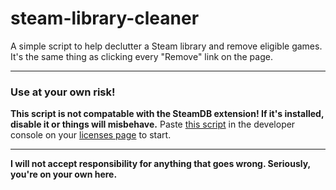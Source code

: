 # steam-library-cleaner

A simple script to help declutter a Steam library and remove eligible games.
It's the same thing as clicking every "Remove" link on the page.

---

### Use at your own risk!
**This script is not compatable with the SteamDB extension! If it's installed, disable it or things will misbehave.** Paste [this script](https://raw.githubusercontent.com/LakeS86/steam-library-cleaner/main/script.js) in the developer console on your [licenses page](https://store.steampowered.com/account/licenses/) to start.

---
**I will not accept responsibility for anything that goes wrong. Seriously, you're on your own here.**
